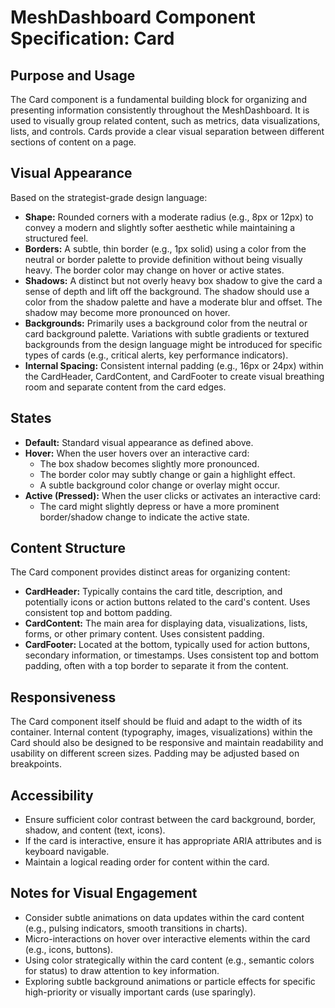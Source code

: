 # MeshDashboard Component Specification: Card

## Purpose and Usage

The Card component is a fundamental building block for organizing and presenting information consistently throughout the MeshDashboard. It is used to visually group related content, such as metrics, data visualizations, lists, and controls. Cards provide a clear visual separation between different sections of content on a page.

## Visual Appearance

Based on the strategist-grade design language:

- **Shape:** Rounded corners with a moderate radius (e.g., 8px or 12px) to convey a modern and slightly softer aesthetic while maintaining a structured feel.
- **Borders:** A subtle, thin border (e.g., 1px solid) using a color from the neutral or border palette to provide definition without being visually heavy. The border color may change on hover or active states.
- **Shadows:** A distinct but not overly heavy box shadow to give the card a sense of depth and lift off the background. The shadow should use a color from the shadow palette and have a moderate blur and offset. The shadow may become more pronounced on hover.
- **Backgrounds:** Primarily uses a background color from the neutral or card background palette. Variations with subtle gradients or textured backgrounds from the design language might be introduced for specific types of cards (e.g., critical alerts, key performance indicators).
- **Internal Spacing:** Consistent internal padding (e.g., 16px or 24px) within the CardHeader, CardContent, and CardFooter to create visual breathing room and separate content from the card edges.

## States

- **Default:** Standard visual appearance as defined above.
- **Hover:** When the user hovers over an interactive card:
    - The box shadow becomes slightly more pronounced.
    - The border color may subtly change or gain a highlight effect.
    - A subtle background color change or overlay might occur.
- **Active (Pressed):** When the user clicks or activates an interactive card:
    - The card might slightly depress or have a more prominent border/shadow change to indicate the active state.

## Content Structure

The Card component provides distinct areas for organizing content:

- **CardHeader:** Typically contains the card title, description, and potentially icons or action buttons related to the card's content. Uses consistent top and bottom padding.
- **CardContent:** The main area for displaying data, visualizations, lists, forms, or other primary content. Uses consistent padding.
- **CardFooter:** Located at the bottom, typically used for action buttons, secondary information, or timestamps. Uses consistent top and bottom padding, often with a top border to separate it from the content.

## Responsiveness

The Card component itself should be fluid and adapt to the width of its container. Internal content (typography, images, visualizations) within the Card should also be designed to be responsive and maintain readability and usability on different screen sizes. Padding may be adjusted based on breakpoints.

## Accessibility

- Ensure sufficient color contrast between the card background, border, shadow, and content (text, icons).
- If the card is interactive, ensure it has appropriate ARIA attributes and is keyboard navigable.
- Maintain a logical reading order for content within the card.

## Notes for Visual Engagement

- Consider subtle animations on data updates within the card content (e.g., pulsing indicators, smooth transitions in charts).
- Micro-interactions on hover over interactive elements within the card (e.g., icons, buttons).
- Using color strategically within the card content (e.g., semantic colors for status) to draw attention to key information.
- Exploring subtle background animations or particle effects for specific high-priority or visually important cards (use sparingly).